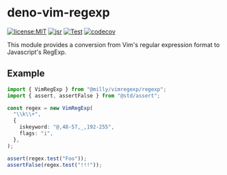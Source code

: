 # deno-vim-regexp

[![license:MIT](https://img.shields.io/github/license/Milly/deno-vim-regexp?style=flat-square)](LICENSE)
[![jsr](https://jsr.io/badges/@milly/vimregexp)](https://jsr.io/@milly/vimregexp)
[![Test](https://github.com/Milly/deno-vim-regexp/actions/workflows/test.yml/badge.svg)](https://github.com/Milly/deno-vim-regexp/actions/workflows/test.yml)
[![codecov](https://codecov.io/gh/Milly/deno-vim-regexp/graph/badge.svg?token=jygHYwOBbv)](https://codecov.io/gh/Milly/deno-vim-regexp)

This module provides a conversion from Vim's regular expression format to Javascript's RegExp.

## Example

```typescript
import { VimRegExp } from "@milly/vimregexp/regexp";
import { assert, assertFalse } from "@std/assert";

const regex = new VimRegExp(
  "\\k\\+",
  {
    iskeyword: "@,48-57,_,192-255",
    flags: "i",
  },
);

assert(regex.test("Foo"));
assertFalse(regex.test("!!!"));
```
